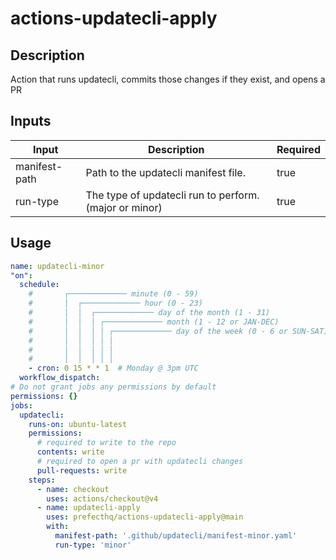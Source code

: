 # actions-updatecli-apply
## Description
Action that runs updatecli, commits those changes if they exist, and opens a PR

## Inputs
| Input | Description | Required |
|-------|------------|----------|
| manifest-path | Path to the updatecli manifest file. | true |
| run-type | The type of updatecli run to perform. (major or minor) | true |

## Usage
```yaml
name: updatecli-minor
"on":
  schedule:
    #       ┌───────────── minute (0 - 59)
    #       │  ┌───────────── hour (0 - 23)
    #       │  │  ┌───────────── day of the month (1 - 31)
    #       │  │  │ ┌───────────── month (1 - 12 or JAN-DEC)
    #       │  │  │ │ ┌───────────── day of the week (0 - 6 or SUN-SAT)
    #       │  │  │ │ │
    #       │  │  │ │ │
    #       │  │  │ │ │
    - cron: 0 15 * * 1  # Monday @ 3pm UTC
  workflow_dispatch:
# Do not grant jobs any permissions by default
permissions: {}
jobs:
  updatecli:
    runs-on: ubuntu-latest
    permissions:
      # required to write to the repo
      contents: write
      # required to open a pr with updatecli changes
      pull-requests: write
    steps:
      - name: checkout
        uses: actions/checkout@v4
      - name: updatecli-apply
        uses: prefecthq/actions-updatecli-apply@main
        with:
          manifest-path: '.github/updatecli/manifest-minor.yaml'
          run-type: 'minor'
```